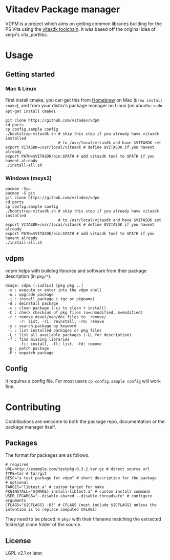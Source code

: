 Vitadev Package manager
=============

VDPM is a project which aims on getting common libraries building for the PS Vita using the
[vitasdk toolchain](https://github.com/vitasdk). It was based off the original idea of xerpi's
vita\_portlibs.




Usage
=====

Getting started
---------------

### Mac & Linux
First install cmake, you can get this from [Homebrew](http://brew.sh) on Mac (`brew install cmake`), 
and from your distro's package manager on Linux (on ubuntu: `sudo apt-get install cmake`).

```shell
git clone https://github.com/vitadev/vdpm
cd ports
cp config.sample config
./bootstrap-vitasdk.sh # skip this step if you already have vitasdk installed
                       # to /usr/local/vitasdk and have $VITASDK set
export VITASDK=/usr/local/vitasdk # define $VITASDK if you havent already
export PATH=$VITASDK/bin:$PATH # add vitasdk tool to $PATH if you havent already
./install-all.sh
```

### Windows (msys2)
```shell
pacman -Syu
pacman -S git
git clone https://github.com/vitadev/vdpm
cd ports
cp config.sample config
./bootstrap-vitasdk.sh # skip this step if you already have vitasdk installed
                       # to /usr/local/vitasdk and have $VITASDK set
export VITASDK=/usr/local/vitasdk # define $VITASDK if you havent already
export PATH=$VITASDK/bin:$PATH # add vitasdk tool to $PATH if you havent already
./install-all.sh
```

vdpm
----

vdpm helps with building libraries
and software from their package description (in `pkg/*`).

```
Usage: vdpm [-iudlLx] [pkg pkg ..]
 -x : execute or enter into the vdpm shell
 -u : upgrade package
 -i : install package (.tgz or pkgname)
 -d : deinstall package
 -c : clean package (-ci to clean + install)
 -C : check checksum of pkg files (u=unmodified, m=modified)
 -r : remove devel/man/doc files to _remove/
      -r: list, -ri: reinstall, -rm: remove
 -s : search package by keyword
 -l : list installed packages or pkg files
 -L : list all available packages (-LL for description)
 -f : find missing libraries
      -fi: install, -fl: list, -fd: remove
 -p : patch package
 -P : unpatch package
```

Config
------

It requires a config file. For most users `cp config.sample config` will work fine.

Contributing
============

Contributions are welcome to both the package repo, documentation or the package manager itself.

Packages
--------

The format for packages are as follows.

```shell
# required
URL=http://example.com/testpkg-0.3.2.tar.gz # direct source url
TYPE=tar # tar/git
DESC="a test package for vdpm" # short description for the package
# optional
TARGET="libtest.a" # custom target for make
PKGINSTALL="${MAKE} install-libtest.a" # custom install command
USER_CFGARGS="--disable-shared --disable-threadsafe" # configure arguments
CFLAGS="${CFLAGS} -O3" # CFLAGS (must include ${CFLAGS} unless the intention is to replace computed CFLAGS)
```

They need to be placed in `pkg/` with their filename matching the extracted folder/git clone folder of the source.

License
-------
LGPL v2.1 or later.
